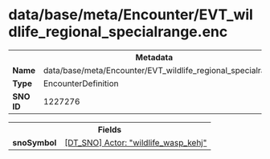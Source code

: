 <h1>data/base/meta/Encounter/EVT_wildlife_regional_specialrange.enc</h1><table><tr><th colspan="100%">Metadata</th></tr><tr><td><b>Name</b></td><td>data/base/meta/Encounter/EVT_wildlife_regional_specialrange.enc</td></tr><tr><td><b>Type</b></td><td>EncounterDefinition</td></tr><tr><td><b>SNO ID</b></td><td>1227276</td></tr></table>

<table><tr><th colspan="100%">Fields</th></tr><tr><td><b>snoSymbol</b></td><td><a href="..\Actor\wildlife_wasp_kehj.acr.md">[DT_SNO] Actor: "wildlife_wasp_kehj"</a></td></tr></table>

